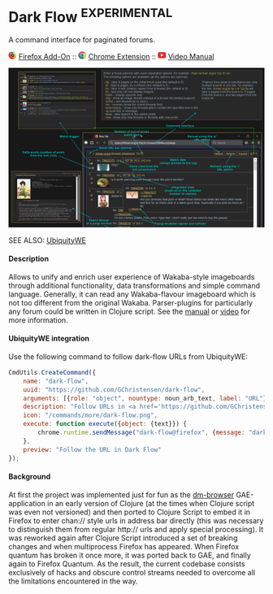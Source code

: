 Dark Flow <sup>EXPERIMENTAL</sup>
=========

A command interface for paginated forums.

![Firefox](https://github.com/GChristensen/gchristensen.github.io/blob/master/firefox.png?raw=true)
[Firefox Add-On](https://github.com/GChristensen/dark-flow/releases/download/v0.2.1.4/dark_flow.xpi)
:: ![Chrome](https://github.com/GChristensen/gchristensen.github.io/blob/master/chrome.png?raw=true)
[Chrome Extension](https://chrome.google.com/webstore/detail/dark-flow/ioflckpnjkfjfbnpbeobnbfcmipanhce)
:: ![Youtube](https://github.com/GChristensen/gchristensen.github.io/blob/master/youtube.png?raw=true)
 [Video Manual](https://youtu.be/tNPRCNruWmI)
 
![Dark Flow video](screen.png?raw=true)

SEE ALSO: [UbiquityWE](https://github.com/GChristensen/ubiquitywe#readme)

#### Description

Allows to unify and enrich user experience of Wakaba-style imageboards through 
additional functionality, data transformations and simple command language. Generally,
it can read any Wakaba-flavour imageboard which is not too different from the original
Wakaba. Parser-plugins for particularly any forum could be written in Clojure script. 
See the [manual](https://raw.github.com/GChristensen/dark-flow/master/manual.png) 
or [video](https://www.youtube.com/watch?v=QWI2CNt-snQ) for more information.

#### UbiquityWE integration

Use the following command to follow dark-flow URLs from UbiquityWE:

```javascript
CmdUtils.CreateCommand({
    name: "dark-flow",
    uuid: "https://github.com/GChristensen/dark-flow",
    arguments: [{role: "object", nountype: noun_arb_text, label: "URL"}],
    description: "Follow URLs in <a href='https://github.com/GChristensen/dark-flow#readme'>Dark Flow</a>.",
    icon: "/commands/more/dark-flow.png",
    execute: function execute({object: {text}}) {
        chrome.runtime.sendMessage("dark-flow@firefox", {message: "dark-flow:follow-url", url: text}, null);
    },
    preview: "Follow the URL in Dark Flow"
});
```

#### Background

At first the project was implemented just for fun as the [dm-browser](https://github.com/GChristensen/dm-browser#readme) 
GAE-application in an early version of Clojure (at the times when Clojure script was even not 
versioned) and then ported to Clojure Script to embed it in Firefox 
to enter chan:// style urls in address bar directly (this was necessary
to distinguish them from regular http:// urls and apply special processing). 
It was reworked again after Clojure Script introduced a set of breaking changes
and when multiprocess Firefox has appeared.
When Firefox quantum has broken it once more, it was ported back to GAE, and finally again 
to Firefox Quantum. As the result, the current codebase consists exclusively of hacks and obscure
control streams needed to overcome all the limitations encountered in the way.
 